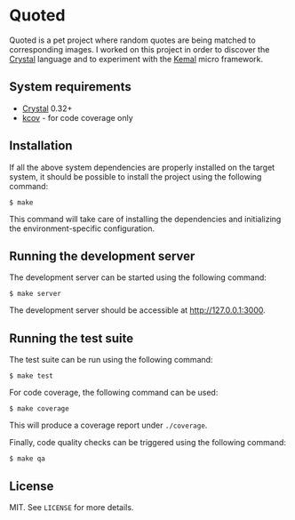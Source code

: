 # Quoted

Quoted is a pet project where random quotes are being matched to corresponding images. I worked on
this project in order to discover the [Crystal](https://crystal-lang.org/) language and to 
experiment with the [Kemal](https://kemalcr.com/) micro framework.

## System requirements

* [Crystal](https://crystal-lang.org/) 0.32+
* [kcov](https://github.com/SimonKagstrom/kcov) - for code coverage only

## Installation

If all the above system dependencies are properly installed on the target system, it should be 
possible to install the project using the following command:

```shell
$ make
```

This command will take care of installing the dependencies and initializing the environment-specific 
configuration.

## Running the development server

The development server can be started using the following command:

```shell
$ make server
```

The development server should be accessible at http://127.0.0.1:3000.

## Running the test suite

The test suite can be run using the following command:

```shell
$ make test
```

For code coverage, the following command can be used:

```shell
$ make coverage
```

This will produce a coverage report under `./coverage`.

Finally, code quality checks can be triggered using the following command:

```shell
$ make qa
```

## License

MIT. See `LICENSE` for more details.
